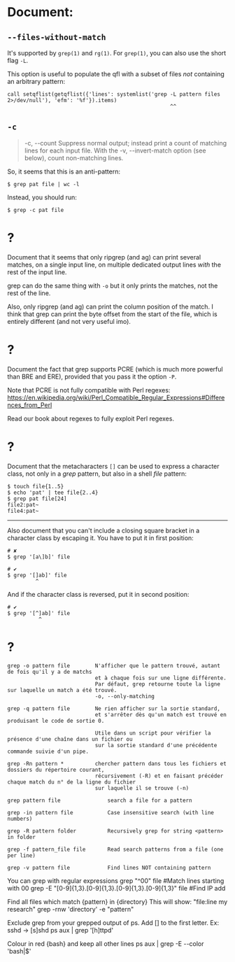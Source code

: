 # Document:
## `--files-without-match`

It's supported by `grep(1)` and `rg(1)`.
For `grep(1)`, you can also use the short flag `-L`.

This  option  is useful  to  populate  the qfl  with  a  subset of  files  *not*
containing an arbitrary pattern:

    call setqflist(getqflist({'lines': systemlist('grep -L pattern files 2>/dev/null'), 'efm': '%f'}).items)
                                                        ^^

## `-c`

> -c, --count
>        Suppress  normal output; instead print a count of matching lines
>        for each input file.  With the -v,  --invert-match  option  (see
>        below), count non-matching lines.

So, it seems that this is an anti-pattern:

    $ grep pat file | wc -l

Instead, you should run:

    $ grep -c pat file

##
# ?

Document that it seems that only ripgrep  (and ag) can print several matches, on
a single input line,  on multiple dedicated output lines *with*  the rest of the
input line.

grep can  do the same thing  with `-o` but it  only prints the matches,  not the
rest of the line.

Also, only ripgrep (and ag) can print the column position of the match.
I think that grep can print the byte offset from the start of the file, which is
entirely different (and not very useful imo).

# ?

Document the fact that grep supports PCRE  (which is much more powerful than BRE
and ERE), provided that you pass it the option `-P`.

Note that PCRE is not fully compatible with Perl regexes:
<https://en.wikipedia.org/wiki/Perl_Compatible_Regular_Expressions#Differences_from_Perl>

Read our book about regexes to fully exploit Perl regexes.

# ?

Document that the metacharacters `[]` can  be used to express a character class,
not only in a *grep* pattern, but also in a shell *file* pattern:

    $ touch file{1..5}
    $ echo 'pat' | tee file{2..4}
    $ grep pat file[24]
    file2:pat~
    file4:pat~

---

Also document  that you can't  include a closing  square bracket in  a character
class by escaping it.
You have to put it in first position:

    # ✘
    $ grep '[a\]b]' file

    # ✔
    $ grep '[]ab]' file
             ^

And if the character class is reversed, put it in second position:

    # ✔
    $ grep '[^]ab]' file
              ^

# ?

    grep -o pattern file        N'afficher que le pattern trouvé, autant de fois qu'il y a de matchs
                                et à chaque fois sur une ligne différente.
                                Par défaut, grep retourne toute la ligne sur laquelle un match a été trouvé.
                                -o, --only-matching

    grep -q pattern file        Ne rien afficher sur la sortie standard,
                                et s'arrêter dès qu'un match est trouvé en produisant le code de sortie 0.

                                Utile dans un script pour vérifier la présence d'une chaîne dans un fichier ou
                                sur la sortie standard d'une précédente commande suivie d'un pipe.

    grep -Rn pattern *          chercher pattern dans tous les fichiers et dossiers du répertoire courant,
                                récursivement (-R) et en faisant précéder chaque match du n° de la ligne du fichier
                                sur laquelle il se trouve (-n)

    grep pattern file               search a file for a pattern

    grep -in pattern file           Case insensitive search (with line numbers)

    grep -R pattern folder          Recursively grep for string <pattern> in folder

    grep -f pattern_file file       Read search patterns from a file (one per line)

    grep -v pattern file            Find lines NOT containing pattern

You can grep with regular expressions
    grep "^00" file  #Match lines starting with 00
    grep -E "[0-9]{1,3}\.[0-9]{1,3}\.[0-9]{1,3}\.[0-9]{1,3}" file  #Find IP add

Find all files which match {pattern} in {directory}
This will show: "file:line my research"
    grep -rnw 'directory' -e "pattern"

Exclude grep from your grepped output of ps.
Add [] to the first letter. Ex: sshd -> [s]shd
    ps aux | grep '[h]ttpd'

Colour in red {bash} and keep all other lines
    ps aux | grep -E --color 'bash|$'

